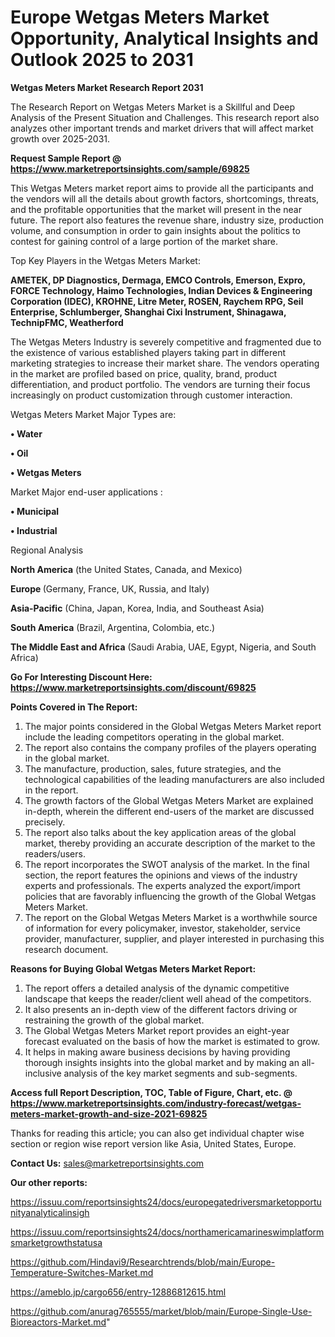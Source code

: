 # Europe Wetgas Meters Market Opportunity, Analytical Insights and Outlook 2025 to 2031

<strong>Wetgas Meters Market Research Report 2031</strong>

The Research Report on Wetgas Meters Market is a Skillful and Deep Analysis of the Present Situation and Challenges. This research report also analyzes other important trends and market drivers that will affect market growth over 2025-2031.

<strong>Request Sample Report @ <a href=https://www.marketreportsinsights.com/sample/69825>https://www.marketreportsinsights.com/sample/69825</a></strong>

This Wetgas Meters market report aims to provide all the participants and the vendors will all the details about growth factors, shortcomings, threats, and the profitable opportunities that the market will present in the near future. The report also features the revenue share, industry size, production volume, and consumption in order to gain insights about the politics to contest for gaining control of a large portion of the market share.

Top Key Players in the Wetgas Meters Market:

<strong>AMETEK, DP Diagnostics, Dermaga, EMCO Controls, Emerson, Expro, FORCE Technology, Haimo Technologies, Indian Devices & Engineering Corporation (IDEC), KROHNE, Litre Meter, ROSEN, Raychem RPG, Seil Enterprise, Schlumberger, Shanghai Cixi Instrument, Shinagawa, TechnipFMC, Weatherford</strong>

The Wetgas Meters Industry is severely competitive and fragmented due to the existence of various established players taking part in different marketing strategies to increase their market share. The vendors operating in the market are profiled based on price, quality, brand, product differentiation, and product portfolio. The vendors are turning their focus increasingly on product customization through customer interaction.

Wetgas Meters Market Major Types are:

<strong>• Water

• Oil

• Wetgas Meters</strong>

Market Major end-user applications :

<strong>• Municipal

• Industrial</strong>

Regional Analysis

</u><strong><b>North America</b></strong> (the United States, Canada, and Mexico)

<strong><b>Europe </b></strong>(Germany, France, UK, Russia, and Italy)

<strong><b>Asia-Pacific</b></strong> (China, Japan, Korea, India, and Southeast Asia)

<strong><b>South America</b></strong> (Brazil, Argentina, Colombia, etc.)

<strong><b>The Middle East and Africa</b></strong> (Saudi Arabia, UAE, Egypt, Nigeria, and South Africa)

<strong>Go For Interesting Discount Here: <a href=https://www.marketreportsinsights.com/discount/69825>https://www.marketreportsinsights.com/discount/69825</a></strong>

<strong>Points Covered in The Report:</strong>
<ol>
  <li>The major points considered in the Global Wetgas Meters Market report include the leading competitors operating in the global market.</li>
  <li>The report also contains the company profiles of the players operating in the global market.</li>
  <li>The manufacture, production, sales, future strategies, and the technological capabilities of the leading manufacturers are also included in the report.</li>
  <li>The growth factors of the Global Wetgas Meters Market are explained in-depth, wherein the different end-users of the market are discussed precisely.</li>
  <li>The report also talks about the key application areas of the global market, thereby providing an accurate description of the market to the readers/users.</li>
  <li>The report incorporates the SWOT analysis of the market. In the final section, the report features the opinions and views of the industry experts and professionals. The experts analyzed the export/import policies that are favorably influencing the growth of the Global Wetgas Meters Market.</li>
  <li>The report on the Global Wetgas Meters Market is a worthwhile source of information for every policymaker, investor, stakeholder, service provider, manufacturer, supplier, and player interested in purchasing this research document.</li>
</ol>
<strong>Reasons for Buying Global Wetgas Meters Market Report:</strong>

<ol>
  <li>The report offers a detailed analysis of the dynamic competitive landscape that keeps the reader/client well ahead of the competitors.</li>
  <li>It also presents an in-depth view of the different factors driving or restraining the growth of the global market.</li>
  <li>The Global Wetgas Meters Market report provides an eight-year forecast evaluated on the basis of how the market is estimated to grow.</li>
  <li>It helps in making aware business decisions by having providing thorough insights insights into the global market and by making an all-inclusive analysis of the key market segments and sub-segments.</li>
</ol>
<strong>Access full Report Description, TOC, Table of Figure, Chart, etc. @ <a href=https://www.marketreportsinsights.com/industry-forecast/wetgas-meters-market-growth-and-size-2021-69825>https://www.marketreportsinsights.com/industry-forecast/wetgas-meters-market-growth-and-size-2021-69825</a></strong>


Thanks for reading this article; you can also get individual chapter wise section or region wise report version like Asia, United States, Europe.

<strong>Contact Us:</strong>
sales@marketreportsinsights.com

<strong>Our other reports:</strong>

<a href=https://issuu.com/reportsinsights24/docs/europegatedriversmarketopportunityanalyticalinsigh>https://issuu.com/reportsinsights24/docs/europegatedriversmarketopportunityanalyticalinsigh</a>

<a href=https://issuu.com/reportsinsights24/docs/northamericamarineswimplatformsmarketgrowthstatusa>https://issuu.com/reportsinsights24/docs/northamericamarineswimplatformsmarketgrowthstatusa</a>

<a href=https://github.com/Hindavi9/Researchtrends/blob/main/Europe-Temperature-Switches-Market.md>https://github.com/Hindavi9/Researchtrends/blob/main/Europe-Temperature-Switches-Market.md</a>

<a href=https://ameblo.jp/cargo656/entry-12886812615.html>https://ameblo.jp/cargo656/entry-12886812615.html</a>

<a href=https://github.com/anurag765555/market/blob/main/Europe-Single-Use-Bioreactors-Market.md>https://github.com/anurag765555/market/blob/main/Europe-Single-Use-Bioreactors-Market.md</a>"
